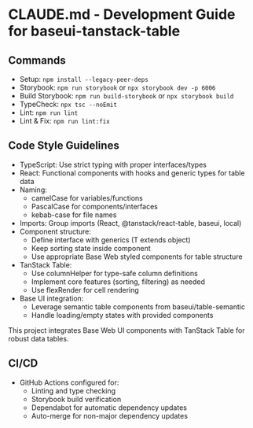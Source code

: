# CLAUDE.md - Development Guide for baseui-tanstack-table

## Commands
- Setup: `npm install --legacy-peer-deps`
- Storybook: `npm run storybook` or `npx storybook dev -p 6006`
- Build Storybook: `npm run build-storybook` or `npx storybook build`
- TypeCheck: `npx tsc --noEmit`
- Lint: `npm run lint`
- Lint & Fix: `npm run lint:fix`

## Code Style Guidelines
- TypeScript: Use strict typing with proper interfaces/types
- React: Functional components with hooks and generic types for table data
- Naming: 
  - camelCase for variables/functions
  - PascalCase for components/interfaces
  - kebab-case for file names
- Imports: Group imports (React, @tanstack/react-table, baseui, local)
- Component structure:
  - Define interface with generics (T extends object)
  - Keep sorting state inside component
  - Use appropriate Base Web styled components for table structure
- TanStack Table:
  - Use columnHelper for type-safe column definitions
  - Implement core features (sorting, filtering) as needed
  - Use flexRender for cell rendering
- Base UI integration:
  - Leverage semantic table components from baseui/table-semantic
  - Handle loading/empty states with provided components

This project integrates Base Web UI components with TanStack Table for robust data tables.

## CI/CD
- GitHub Actions configured for:
  - Linting and type checking
  - Storybook build verification
  - Dependabot for automatic dependency updates
  - Auto-merge for non-major dependency updates